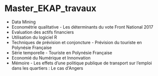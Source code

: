 # Master_EKAP_travaux
* Data Mining
* Econométrie qualitative - Les déterminants du vote Front National 2017 
* Evaluation des actifs financiers 
* Utilisation du logiciel R
* Techniques de prévision et conjoncture - Prévision du touriste en Polynésie Française
* Série temporelle - Touriste en Polynésie Française
* Economié du Numérique et Innonvation
* Mémoire - Les effets d’une politique publique de transport sur l’emploi dans les quartiers : Le cas d'Angers
